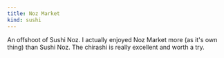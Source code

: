 ```yaml
---
title: Noz Market
kind: sushi
---
```

An offshoot of Sushi Noz. I actually enjoyed Noz Market more (as it's own thing) than Sushi Noz. The chirashi is really excellent and worth a try.
